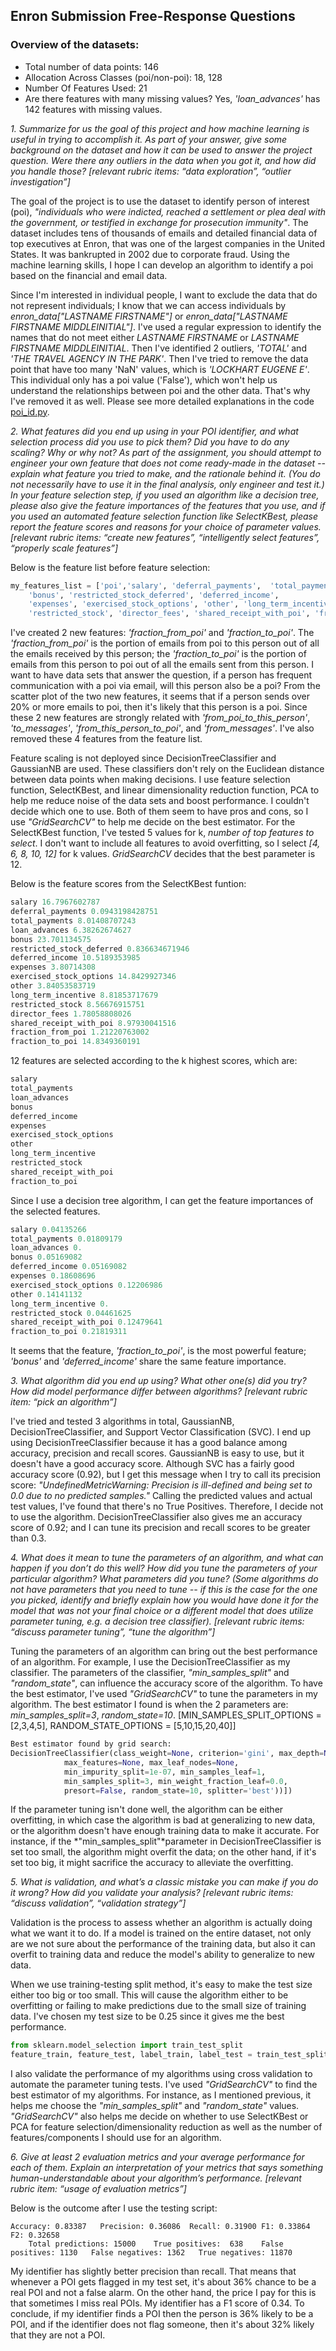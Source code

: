 ## Enron Submission Free-Response Questions

### Overview of the datasets:
* Total number of data points: 146
* Allocation Across Classes (poi/non-poi): 18, 128
* Number Of Features Used: 21
* Are there features with many missing values? Yes, *'loan_advances'* has 142 features with missing values.

*1\. Summarize for us the goal of this project and how machine learning is useful in trying to accomplish it. As part of your answer, give some background on the dataset and how it can be used to answer the project question. Were there any outliers in the data when you got it, and how did you handle those?  [relevant rubric items: “data exploration”, “outlier investigation”]*

The goal of the project is to use the dataset to identify person of interest (poi), *"individuals who were indicted, reached a settlement or plea deal with the government, or testified in exchange for prosecution immunity"*. The dataset includes tens of thousands of emails and detailed financial data of top executives at Enron, that was one of the largest companies in the United States. It was bankrupted in 2002 due to corporate fraud. Using the machine learning skills, I hope I can develop an algorithm to identify a poi based on the financial and email data. 

Since I'm interested in individual people, I want to exclude the data that do not represent individuals; I know that we can access individuals by *enron_data["LASTNAME FIRSTNAME"]* or  *enron_data["LASTNAME FIRSTNAME MIDDLEINITIAL"]*. I've used a regular expression to identify the names that do not meet either *LASTNAME FIRSTNAME* or *LASTNAME FIRSTNAME MIDDLEINITIAL*. Then I've identified 2 outliers, *'TOTAL'* and *'THE TRAVEL AGENCY IN THE PARK'*. Then I've tried to remove the data point that have too many 'NaN' values, which is *'LOCKHART EUGENE E'*. This individual only has a poi value ('False'), which won't help us understand the relationships between poi and the other data. That's why I've removed it as well. Please see more detailed explanations in the code [poi_id.py](poi_id.py).

*2\. What features did you end up using in your POI identifier, and what selection process did you use to pick them? Did you have to do any scaling? Why or why not? As part of the assignment, you should attempt to engineer your own feature that does not come ready-made in the dataset -- explain what feature you tried to make, and the rationale behind it. (You do not necessarily have to use it in the final analysis, only engineer and test it.) In your feature selection step, if you used an algorithm like a decision tree, please also give the feature importances of the features that you use, and if you used an automated feature selection function like SelectKBest, please report the feature scores and reasons for your choice of parameter values.  [relevant rubric items: “create new features”, “intelligently select features”, “properly scale features”]*

Below is the feature list before feature selection:

```python
my_features_list = ['poi','salary', 'deferral_payments',  'total_payments', 'loan_advances', 
	'bonus', 'restricted_stock_deferred', 'deferred_income', 
	'expenses', 'exercised_stock_options', 'other', 'long_term_incentive', 
	'restricted_stock', 'director_fees', 'shared_receipt_with_poi', 'fraction_from_poi', 'fraction_to_poi']
```

I've created 2 new features: *'fraction_from_poi'* and *'fraction_to_poi'*. The *'fraction_from_poi'* is the portion of emails from poi to this person out of all the emails received by this person; the *'fraction_to_poi'* is the portion of emails from this person to poi out of all the emails sent from this person. I want to have data sets that answer the question, if a person has frequent communication with a poi via email, will this person also be a poi? From the scatter plot of the two new features, it seems that if a person sends over 20% or more emails to poi, then it's likely that this person is a poi. Since these 2 new features are strongly related with *'from_poi_to_this_person'*, *'to_messages'*, *'from_this_person_to_poi'*, and *'from_messages'*. I've also removed these 4 features from the feature list. 

Feature scaling is not deployed since DecisionTreeClassifier and GaussianNB are used. These classifiers don't rely on the Euclidean distance between data points when making decisions. I use feature selection function, SelectKBest, and linear dimensionality reduction function, PCA to help me reduce noise of the data sets and boost performance. I couldn't decide which one to use. Both of them seem to have pros and cons, so I use *"GridSearchCV"* to help me decide on the best estimator. For the SelectKBest function, I've tested 5 values for k, *number of top features to select*. I don't want to include all features to avoid overfitting, so I select *[4, 6, 8, 10, 12]* for k values. *GridSearchCV* decides that the best parameter is 12. 

Below is the feature scores from the SelectKBest funtion:

```python
salary 16.7967602787
deferral_payments 0.0943198428751
total_payments 8.01408707243
loan_advances 6.38262674627
bonus 23.701134575
restricted_stock_deferred 0.836634671946
deferred_income 10.5189353985
expenses 3.80714308
exercised_stock_options 14.8429927346
other 3.84053583719
long_term_incentive 8.81853717679
restricted_stock 8.56676915751
director_fees 1.78058808026
shared_receipt_with_poi 8.97930041516
fraction_from_poi 1.21220763002
fraction_to_poi 14.8349360191
```
12 features are selected according to the k highest scores, which are:

```python
salary
total_payments
loan_advances
bonus
deferred_income
expenses
exercised_stock_options
other
long_term_incentive
restricted_stock
shared_receipt_with_poi
fraction_to_poi
```

Since I use a decision tree algorithm, I can get the feature importances of the selected features.

```python
salary 0.04135266
total_payments 0.01809179
loan_advances 0.
bonus 0.05169082
deferred_income 0.05169082
expenses 0.18608696
exercised_stock_options 0.12206986
other 0.14141132
long_term_incentive 0.
restricted_stock 0.04461625
shared_receipt_with_poi 0.12479641
fraction_to_poi 0.21819311
```

It seems that the feature, *'fraction_to_poi'*, is the most powerful feature; *'bonus'* and *'deferred_income'* share the same feature importance. 

*3\. What algorithm did you end up using? What other one(s) did you try? How did model performance differ between algorithms?  [relevant rubric item: “pick an algorithm”]*

I've tried and tested 3 algorithms in total, GaussianNB, DecisionTreeClassifier, and Support Vector Classification (SVC). I end up using DecisionTreeClassifier because it has a good balance among accuracy, precision and recall scores. GaussianNB is easy to use, but it doesn't have a good accuracy score. Although SVC has a fairly good accuracy score (0.92), but I get this message when I try to call its precision score: *"UndefinedMetricWarning: Precision is ill-defined and being set to 0.0 due to no predicted samples."* Calling the predicted values and actual test values, I've found that there's no True Positives. Therefore, I decide not to use the algorithm. DecisionTreeClassifier also gives me an accuracy score of 0.92; and I can tune its precision and recall scores to be greater than 0.3. 

*4\. What does it mean to tune the parameters of an algorithm, and what can happen if you don’t do this well?  How did you tune the parameters of your particular algorithm? What parameters did you tune? (Some algorithms do not have parameters that you need to tune -- if this is the case for the one you picked, identify and briefly explain how you would have done it for the model that was not your final choice or a different model that does utilize parameter tuning, e.g. a decision tree classifier).  [relevant rubric items: “discuss parameter tuning”, “tune the algorithm”]*

Tuning the parameters of an algorithm can bring out the best performance of an algorithm. For example, I use the DecisionTreeClassifier as my classifier. The parameters of the classifier, *"min_samples_split"* and *"random_state"*, can influence the accuracy score of the algorithm. To have the best estimator, I've used *"GridSearchCV"* to tune the parameters in my algorithm. The best estimator I found is when the 2 parameters are: *min_samples_split=3*, *random_state=10*. [MIN_SAMPLES_SPLIT_OPTIONS = [2,3,4,5], RANDOM_STATE_OPTIONS = [5,10,15,20,40]]

```python
Best estimator found by grid search:
DecisionTreeClassifier(class_weight=None, criterion='gini', max_depth=None,
            max_features=None, max_leaf_nodes=None,
            min_impurity_split=1e-07, min_samples_leaf=1,
            min_samples_split=3, min_weight_fraction_leaf=0.0,
            presort=False, random_state=10, splitter='best'))])
```
If the parameter tuning isn't done well, the algorithm can be either overfitting, in which case the algorithm is bad at generalizing to new data, or the algorithm doesn't have enough training data to make it accurate. For instance, if the *"min_samples_split"*parameter in DecisionTreeClassifier is set too small, the algorithm might overfit the data; on the other hand, if it's set too big, it might sacrifice the accuracy to alleviate the overfitting. 

*5\. What is validation, and what’s a classic mistake you can make if you do it wrong? How did you validate your analysis?  [relevant rubric items: “discuss validation”, “validation strategy”]*

Validation is the process to assess whether an algorithm is actually doing what we want it to do. If a model is trained on the entire dataset, not only are we not sure about the performance of the training data, but also it can overfit to training data and reduce the model's ability to generalize to new data. 

When we use training-testing split method, it's easy to make the test size either too big or too small. This will cause the algorithm either to be overfitting or failing to make predictions due to the small size of training data. I've chosen my test size to be 0.25 since it gives me the best performance.

```python
from sklearn.model_selection import train_test_split
feature_train, feature_test, label_train, label_test = train_test_split(features, labels, test_size=0.25, random_state=42)
```

I also validate the performance of my algorithms using cross validation to automate the parameter tuning tests. I've used *"GridSearchCV"* to find the best estimator of my algorithms. For instance, as I mentioned previous, it helps me choose the *"min_samples_split"* and *"random_state"* values. *"GridSearchCV"* also helps me decide on whether to use SelectKBest or PCA for feature selection/dimensionality reduction as well as the number of features/components I should use for an algorithm. 

*6\. Give at least 2 evaluation metrics and your average performance for each of them.  Explain an interpretation of your metrics that says something human-understandable about your algorithm’s performance. [relevant rubric item: “usage of evaluation metrics”]*

Below is the outcome after I use the testing script:

```text
Accuracy: 0.83387	Precision: 0.36086	Recall: 0.31900	F1: 0.33864	F2: 0.32658
	Total predictions: 15000	True positives:  638	False positives: 1130	False negatives: 1362	True negatives: 11870
```

My identifier has slightly better precision than recall. That means that whenever a POI gets flagged in my test set, it's about 36% chance to be a real POI and not a false alarm. On the other hand, the price I pay for this is that sometimes I miss real POIs. My identifier has a F1 score of 0.34. To conclude, if my identifier finds a POI then the person is 36% likely to be a POI, and if the identifier does not flag someone, then it's about 32% likely that they are not a POI. 
